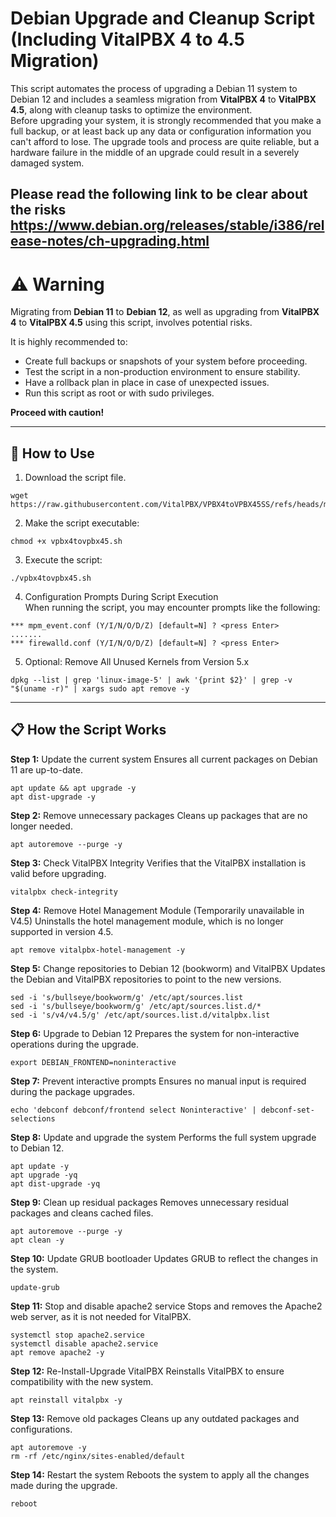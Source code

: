 # Debian Upgrade and Cleanup Script (Including VitalPBX 4 to 4.5 Migration)

This script automates the process of upgrading a Debian 11 system to Debian 12 and includes a seamless migration from **VitalPBX 4** to **VitalPBX 4.5**, along with cleanup tasks to optimize the environment.<br> 
Before upgrading your system, it is strongly recommended that you make a full backup, or at least back up any data or configuration information you can't afford to lose. The upgrade tools and process are quite reliable, but a hardware failure in the middle of an upgrade could result in a severely damaged system.

Please read the following link to be clear about the risks
https://www.debian.org/releases/stable/i386/release-notes/ch-upgrading.html
---

# ⚠️ Warning

Migrating from **Debian 11** to **Debian 12**, as well as upgrading from **VitalPBX 4** to **VitalPBX 4.5** using this script, involves potential risks. 

It is highly recommended to:

- Create full backups or snapshots of your system before proceeding.
- Test the script in a non-production environment to ensure stability.
- Have a rollback plan in place in case of unexpected issues.
- Run this script as root or with sudo privileges.

**Proceed with caution!**

---
## 🚀 How to Use

1. Download the script file.
```
wget https://raw.githubusercontent.com/VitalPBX/VPBX4toVPBX45SS/refs/heads/main/vpbx4tovpbx45.sh
```
2. Make the script executable:
```
chmod +x vpbx4tovpbx45.sh
```
3. Execute the script:
```
./vpbx4tovpbx45.sh
```
4. Configuration Prompts During Script Execution<br>
When running the script, you may encounter prompts like the following:
```
*** mpm_event.conf (Y/I/N/O/D/Z) [default=N] ? <press Enter>
.......
*** firewalld.conf (Y/I/N/O/D/Z) [default=N] ? <press Enter>
```
5. Optional: Remove All Unused Kernels from Version 5.x
```
dpkg --list | grep 'linux-image-5' | awk '{print $2}' | grep -v "$(uname -r)" | xargs sudo apt remove -y
```
---
## 📋 How the Script Works

**Step 1:** Update the current system
Ensures all current packages on Debian 11 are up-to-date.
```
apt update && apt upgrade -y
apt dist-upgrade -y
```
**Step 2:** Remove unnecessary packages
Cleans up packages that are no longer needed.
```
apt autoremove --purge -y
```
**Step 3:** Check VitalPBX Integrity
Verifies that the VitalPBX installation is valid before upgrading.
```
vitalpbx check-integrity
```
**Step 4:** Remove Hotel Management Module (Temporarily unavailable in V4.5)
Uninstalls the hotel management module, which is no longer supported in version 4.5.
```
apt remove vitalpbx-hotel-management -y
```
**Step 5:** Change repositories to Debian 12 (bookworm) and VitalPBX
Updates the Debian and VitalPBX repositories to point to the new versions.
```
sed -i 's/bullseye/bookworm/g' /etc/apt/sources.list
sed -i 's/bullseye/bookworm/g' /etc/apt/sources.list.d/*
sed -i 's/v4/v4.5/g' /etc/apt/sources.list.d/vitalpbx.list
```
**Step 6:** Upgrade to Debian 12
Prepares the system for non-interactive operations during the upgrade.
```
export DEBIAN_FRONTEND=noninteractive
```
**Step 7:** Prevent interactive prompts
Ensures no manual input is required during the package upgrades.
```
echo 'debconf debconf/frontend select Noninteractive' | debconf-set-selections
```
**Step 8:** Update and upgrade the system
Performs the full system upgrade to Debian 12.
```
apt update -y
apt upgrade -yq
apt dist-upgrade -yq
```
**Step 9:** Clean up residual packages
Removes unnecessary residual packages and cleans cached files.
```
apt autoremove --purge -y
apt clean -y
```
**Step 10:** Update GRUB bootloader
Updates GRUB to reflect the changes in the system.
```
update-grub
```
**Step 11:** Stop and disable apache2 service
Stops and removes the Apache2 web server, as it is not needed for VitalPBX.
```
systemctl stop apache2.service
systemctl disable apache2.service
apt remove apache2 -y
```
**Step 12:** Re-Install-Upgrade VitalPBX
Reinstalls VitalPBX to ensure compatibility with the new system.
```
apt reinstall vitalpbx -y
```
**Step 13:** Remove old packages
Cleans up any outdated packages and configurations.
```
apt autoremove -y
rm -rf /etc/nginx/sites-enabled/default
```
**Step 14:** Restart the system
Reboots the system to apply all the changes made during the upgrade.
```
reboot
```

